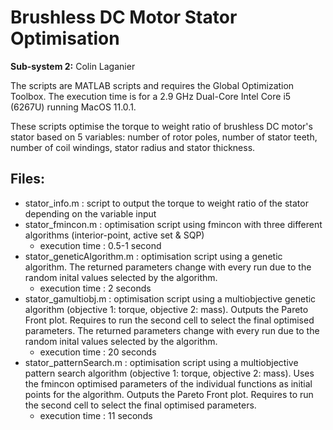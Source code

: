 # Brushless DC Motor Stator Optimisation 

**Sub-system 2:** Colin Laganier

The scripts are MATLAB scripts and requires the Global Optimization Toolbox. The execution time is for a 2.9 GHz Dual-Core Intel Core i5 (6267U) running MacOS 11.0.1. 

These scripts optimise the torque to weight ratio of brushless DC motor's stator based on 5 variables: number of rotor poles, number of stator teeth, number of coil windings, stator radius and stator thickness.

## Files:

- stator_info.m : script to output the torque to weight ratio of the stator depending on the variable input
- stator_fmincon.m :  optimisation script using fmincon with three different algorithms (interior-point, active set & SQP)
  - execution time : 0.5-1 second
- stator_geneticAlgorithm.m : optimisation script using a genetic algorithm. The returned parameters change with every run due to the random inital values selected by the algorithm.
  - execution time : 2 seconds
- stator_gamultiobj.m : optimisation script using a multiobjective genetic algorithm (objective 1: torque, objective 2: mass). Outputs the Pareto Front plot. Requires to run the second cell to select the final optimised parameters. The returned parameters change with every run due to the random inital values selected by the algorithm.
  - execution time : 20 seconds
- stator_patternSearch.m : optimisation script using a multiobjective pattern search algorithm (objective 1: torque, objective 2: mass). Uses the fmincon optimised parameters of the individual functions as initial points for the algorithm. Outputs the Pareto Front plot. Requires to run the second cell to select the final optimised parameters. 
  - execution time : 11 seconds
